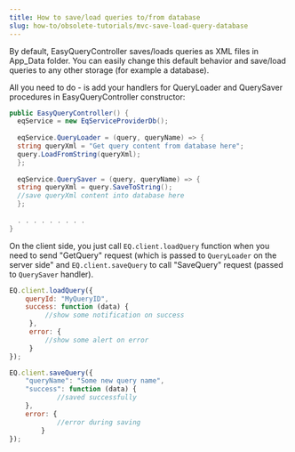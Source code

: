 ```yaml
---
title: How to save/load queries to/from database
slug: how-to/obsolete-tutorials/mvc-save-load-query-database
---
```



By default, EasyQueryController saves/loads queries as XML files in App_Data folder. You can easily change this default behavior and save/load queries to any other storage (for example a database).

All you need to do - is add your handlers for QueryLoader and QuerySaver procedures in EasyQueryController constructor: 

```c#
public EasyQueryController() {
  eqService = new EqServiceProviderDb();
 
  eqService.QueryLoader = (query, queryName) => {
  string queryXml = "Get query content from database here"; 
  query.LoadFromString(queryXml);
  };
 
  eqService.QuerySaver = (query, queryName) => {
  string queryXml = query.SaveToString();
  //save queryXml content into database here
  };
 
  . . . . . . . . .
}
```

On the client side, you just call `EQ.client.loadQuery` function when you need to send "GetQuery" request (which is passed to `QueryLoader` on the server side" and `EQ.client.saveQuery` to call "SaveQuery" request (passed to `QuerySaver` handler).

```js
EQ.client.loadQuery({
    queryId: "MyQueryID",
    success: function (data) {
         //show some notification on success
     },
     error: {
         //show some alert on error
     }
});
```

```js
EQ.client.saveQuery({
	"queryName": "Some new query name",
	"success": function (data) {
            //saved successfully
	},
	error: {
            //error during saving
        }
});
```